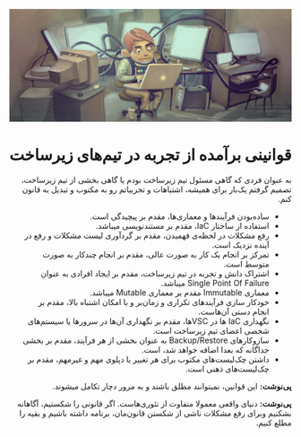 ![Header Image](https://raw.githubusercontent.com/amirbagh75/my-infrastructure-rules/fa-version/header-image.jpg)

<div dir="rtl">
  
# قوانینی بر‌آمده از تجربه در تیم‌های زیرساخت
به عنوان فردی که گاهی مسئول تیم‌ زیرساخت بودم یا گاهی بخشی از تیم زیرساخت، تصمیم گرفتم یک‌بار برای همیشه، اشتباهات و تجربیاتم رو به مکتوب و تبدیل به قانون کنم.

- ساده‌بودن فرآیند‌ها و معماری‌ها، مقدم بر پیچیدگی است.
- استفاده از ساختار IaC، مقدم بر مستندنویسی میباشد.
- رفع مشکلات در لحظه‌ی فهمیدن، مقدم بر گردآوری لیست مشکلات و رفع در آینده نزدیک است.
- تمرکز بر انجام یک کار به صورت عالی، مقدم بر انجام چندکار به صورت متوسط است.
- اشتراک دانش و تجربه در تیم زیرساخت، مقدم بر ایجاد افرادی به عنوان Single Point Of Failure میباشد.
- معماری Immutable مقدم بر معماری Mutable میباشد. 
- خودکار سازی فر‌آیند‌های تکراری و زمان‌بر و با امکان اشتباه بالا،‌ مقدم بر انجام دستی آن‌هاست.
- نگهداری IaC ها در VSCها، مقدم بر نگهداری آن‌ها در سرورها یا سیستم‌های شخصی اعضای تیم زیرساخت است.
- سازوکارهای Backup/Restore به عنوان بخشی از هر فرآیند، مقدم بر بخشی جداگانه که بعدا اضافه خواهد شد، است. 
- داشتن چک‌لیست‌های مکتوب برای هر تغییر یا دپلوی مهم و غیرمهم، مقدم بر چک‌لیست‌های ذهنی است.

**پی‌نوشت:** این قوانین، نمیتوانند مطلق باشند و به مرور دچار تکامل میشوند.

**پی‌نوشت:** دنیای واقعی معمولا متفاوت از تئوری‌هاست. اگر قانونی را شکستیم، آگاهانه بشکنیم وبرای رفع مشکلات ناشی از شکستن قانون‌مان، برنامه داشته باشیم و بقیه را مطلع کنیم. 

</div>

